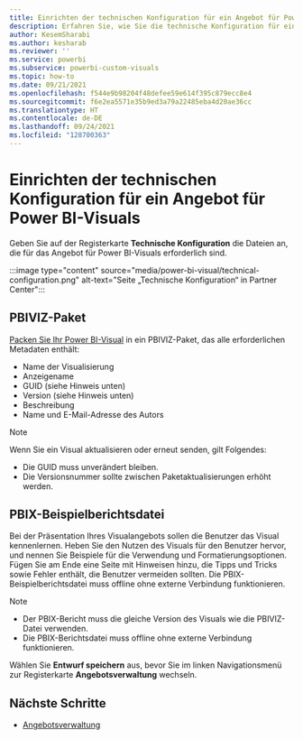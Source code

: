```yaml
---
title: Einrichten der technischen Konfiguration für ein Angebot für Power BI-Visuals in Partner Center für Microsoft AppSource
description: Erfahren Sie, wie Sie die technische Konfiguration für ein Angebot für Power BI-Visuals in Partner Center für Microsoft AppSource einrichten.
author: KesemSharabi
ms.author: kesharab
ms.reviewer: ''
ms.service: powerbi
ms.subservice: powerbi-custom-visuals
ms.topic: how-to
ms.date: 09/21/2021
ms.openlocfilehash: f544e9b98204f48defee59e614f395c879ecc8e4
ms.sourcegitcommit: f6e2ea5571e35b9ed3a79a22485eba4d20ae36cc
ms.translationtype: HT
ms.contentlocale: de-DE
ms.lasthandoff: 09/24/2021
ms.locfileid: "128700363"
---
```

# <a name="set-up-power-bi-visual-offer-technical-configuration"></a>Einrichten der technischen Konfiguration für ein Angebot für Power BI-Visuals

Geben Sie auf der Registerkarte **Technische Konfiguration** die Dateien an, die für das Angebot für Power BI-Visuals erforderlich sind.

:::image type="content" source="media/power-bi-visual/technical-configuration.png" alt-text="Seite „Technische Konfiguration“ in Partner Center":::

## <a name="pbiviz-package"></a>PBIVIZ-Paket

[Packen Sie Ihr Power BI-Visual](https://docs.microsoft.com/power-bi/developer/visuals/package-visual) in ein PBIVIZ-Paket, das alle erforderlichen Metadaten enthält:

- Name der Visualisierung
- Anzeigename
- GUID (siehe Hinweis unten)
- Version (siehe Hinweis unten)
- Beschreibung
- Name und E-Mail-Adresse des Autors

> [!NOTE]
> Wenn Sie ein Visual aktualisieren oder erneut senden, gilt Folgendes:
> - Die GUID muss unverändert bleiben.
> - Die Versionsnummer sollte zwischen Paketaktualisierungen erhöht werden.

## <a name="sample-pbix-report-file"></a>PBIX-Beispielberichtsdatei

Bei der Präsentation Ihres Visualangebots sollen die Benutzer das Visual kennenlernen. Heben Sie den Nutzen des Visuals für den Benutzer hervor, und nennen Sie Beispiele für die Verwendung und Formatierungsoptionen. Fügen Sie am Ende eine Seite mit Hinweisen hinzu, die Tipps und Tricks sowie Fehler enthält, die Benutzer vermeiden sollten. Die PBIX-Beispielberichtsdatei muss offline ohne externe Verbindung funktionieren.

> [!NOTE]
> - Der PBIX-Bericht muss die gleiche Version des Visuals wie die PBIVIZ-Datei verwenden.
> - Die PBIX-Berichtsdatei muss offline ohne externe Verbindung funktionieren.

Wählen Sie **Entwurf speichern** aus, bevor Sie im linken Navigationsmenü zur Registerkarte **Angebotsverwaltung** wechseln.

## <a name="next-steps"></a>Nächste Schritte

- [Angebotsverwaltung](power-bi-visual-manage-names.md)
